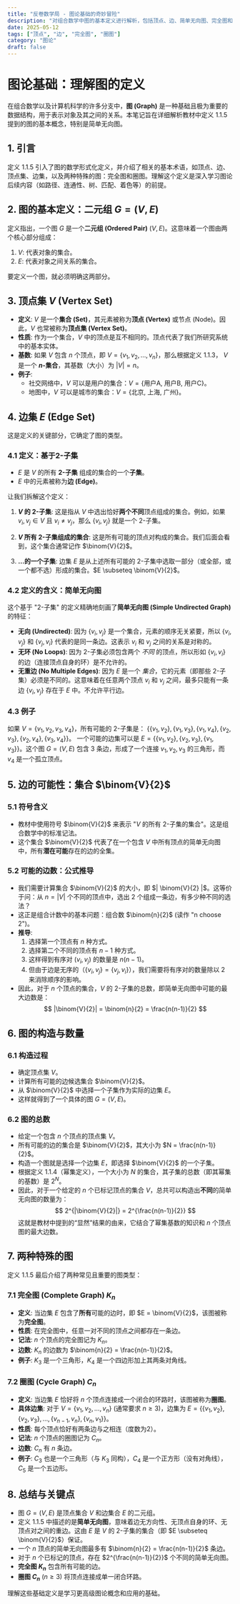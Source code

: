 ```yaml
---
title: "反卷数学局 - 图论基础的奇妙冒险"
description: "对组合数学中图的基本定义进行解析，包括顶点、边、简单无向图、完全图和圈图的概念。"
date: 2025-05-12 
tags: ["顶点", "边", "完全图", "圈图"]
category: "图论"
draft: false
---
```


# 图论基础：理解图的定义

在组合数学以及计算机科学的许多分支中，**图 (Graph)** 是一种基础且极为重要的数据结构，用于表示对象及其之间的关系。本笔记旨在详细解析教材中定义 1.1.5 提到的图的基本概念，特别是简单无向图。

## 1. 引言

定义 1.1.5 引入了图的数学形式化定义，并介绍了相关的基本术语，如顶点、边、顶点集、边集，以及两种特殊的图：完全图和圈图。理解这个定义是深入学习图论后续内容（如路径、连通性、树、匹配、着色等）的前提。

## 2. 图的基本定义：二元组 $G = (V, E)$

定义指出，一个图 $G$ 是一个**二元组 (Ordered Pair)** $(V, E)$。这意味着一个图由两个核心部分组成：

1.  $V$: 代表对象的集合。
2.  $E$: 代表对象之间关系的集合。

要定义一个图，就必须明确这两部分。

## 3. 顶点集 $V$ (Vertex Set)

*   **定义**: $V$ 是一个**集合 (Set)**，其元素被称为**顶点 (Vertex)** 或节点 (Node)。因此，$V$ 也常被称为**顶点集 (Vertex Set)**。
*   **性质**: 作为一个集合，$V$ 中的顶点是互不相同的。顶点代表了我们所研究系统中的基本实体。
*   **基数**: 如果 $V$ 包含 $n$ 个顶点，即 $V = \{v_1, v_2, \dots, v_n\}$，那么根据定义 1.1.3， $V$ 是一个 **$n$-集合**，其基数（大小）为 $|V| = n$。
*   **例子**:
    *   社交网络中，$V$ 可以是用户的集合：$V = \{\text{用户A, 用户B, 用户C}\}$。
    *   地图中，$V$ 可以是城市的集合：$V = \{\text{北京, 上海, 广州}\}$。

## 4. 边集 $E$ (Edge Set)

这是定义的关键部分，它确定了图的类型。

### 4.1 定义：基于2-子集

*   $E$ 是 $V$ 的所有 **2-子集** 组成的集合的一个**子集**。
*   $E$ 中的元素被称为**边 (Edge)**。

让我们拆解这个定义：

1.  **$V$ 的 2-子集**: 这是指从 $V$ 中选出恰好**两个不同**顶点组成的集合。例如，如果 $v_i, v_j \in V$ 且 $v_i \neq v_j$，那么 $\{v_i, v_j\}$ 就是一个 2-子集。

2.  **$V$ 所有 2-子集组成的集合**: 这是所有可能的顶点对构成的集合。我们后面会看到，这个集合通常记作 $\binom{V}{2}$。

3.  **...的一个子集**: 边集 $E$ 是从上述所有可能的 2-子集中选取一部分（或全部，或一个都不选）形成的集合。$E \subseteq \binom{V}{2}$。

### 4.2 定义的含义：简单无向图

这个基于 "2-子集" 的定义精确地刻画了**简单无向图 (Simple Undirected Graph)** 的特征：

*   **无向 (Undirected)**: 因为 $\{v_i, v_j\}$ 是一个集合，元素的顺序无关紧要，所以 $\{v_i, v_j\}$ 和 $\{v_j, v_i\}$ 代表的是同一条边。这表示 $v_i$ 和 $v_j$ 之间的关系是对称的。
*   **无环 (No Loops)**: 因为 2-子集必须包含两个 *不同* 的顶点，所以形如 $\{v_i, v_i\}$ 的边（连接顶点自身的环）是不允许的。
*   **无重边 (No Multiple Edges)**: 因为 $E$ 是一个 *集合*，它的元素（即那些 2-子集）必须是不同的。这意味着在任意两个顶点 $v_i$ 和 $v_j$ 之间，最多只能有一条边 $\{v_i, v_j\}$ 存在于 $E$ 中。不允许平行边。

### 4.3 例子

如果 $V = \{v_1, v_2, v_3, v_4\}$，所有可能的 2-子集是：
$\{\{v_1, v_2\}, \{v_1, v_3\}, \{v_1, v_4\}, \{v_2, v_3\}, \{v_2, v_4\}, \{v_3, v_4\}\}$。
一个可能的边集可以是 $E = \{\{v_1, v_2\}, \{v_2, v_3\}, \{v_1, v_3\}\}$。这个图 $G=(V,E)$ 包含 3 条边，形成了一个连接 $v_1, v_2, v_3$ 的三角形，而 $v_4$ 是一个孤立顶点。

## 5. 边的可能性：集合 $\binom{V}{2}$

### 5.1 符号含义

*   教材中使用符号 $\binom{V}{2}$ 来表示 "$V$ 的所有 2-子集的集合"。这是组合数学中的标准记法。
*   这个集合 $\binom{V}{2}$ 代表了在一个包含 $V$ 中所有顶点的简单无向图中，所有**潜在可能**存在的边的全集。

### 5.2 可能的边数：公式推导

*   我们需要计算集合 $\binom{V}{2}$ 的大小，即 $| \binom{V}{2} |$。这等价于问：从 $n = |V|$ 个不同的顶点中，选出 2 个组成一条边，有多少种不同的选法？
*   这正是组合计数中的基本问题：组合数 $\binom{n}{2}$ (读作 "n choose 2")。
*   **推导**:
    1.  选择第一个顶点有 $n$ 种方式。
    2.  选择第二个不同的顶点有 $n-1$ 种方式。
    3.  这样得到有序对 $(v_i, v_j)$ 的数量是 $n(n-1)$。
    4.  但由于边是无序的（$\{v_i, v_j\} = \{v_j, v_i\}$），我们需要将有序对的数量除以 2 来消除顺序的影响。
*   因此，对于 $n$ 个顶点的集合，$V$ 的 2-子集的总数，即简单无向图中可能的最大边数是：
    $$ |\binom{V}{2}| = \binom{n}{2} = \frac{n(n-1)}{2} $$

## 6. 图的构造与数量

### 6.1 构造过程

*   确定顶点集 $V$。
*   计算所有可能的边候选集合 $\binom{V}{2}$。
*   从 $\binom{V}{2}$ 中选择一个子集作为实际的边集 $E$。
*   这样就得到了一个具体的图 $G = (V, E)$。

### 6.2 图的总数

*   给定一个包含 $n$ 个顶点的顶点集 $V$。
*   所有可能的边的集合是 $\binom{V}{2}$，其大小为 $N = \frac{n(n-1)}{2}$。
*   构造一个图就是选择一个边集 $E$，即选择 $\binom{V}{2}$ 的一个子集。
*   根据定义 1.1.4（幂集定义），一个大小为 $N$ 的集合，其子集的总数（即其幂集的基数）是 $2^N$。
*   因此，对于一个给定的 $n$ 个已标记顶点的集合 $V$，总共可以构造出**不同**的简单无向图的数量为：
    $$ 2^{|\binom{V}{2}|} = 2^{\frac{n(n-1)}{2}} $$
    这就是教材中提到的“显然”结果的由来，它结合了幂集基数的知识和 $n$ 个顶点图的最大边数。

## 7. 两种特殊的图

定义 1.1.5 最后介绍了两种常见且重要的图类型：

### 7.1 完全图 (Complete Graph) $K_n$

*   **定义**: 当边集 $E$ 包含了**所有**可能的边时，即 $E = \binom{V}{2}$，该图被称为**完全图**。
*   **性质**: 在完全图中，任意一对不同的顶点之间都存在一条边。
*   **记法**: $n$ 个顶点的完全图记为 $K_n$。
*   **边数**: $K_n$ 的边数为 $\binom{n}{2} = \frac{n(n-1)}{2}$。
*   **例子**: $K_3$ 是一个三角形，$K_4$ 是一个四边形加上其两条对角线。

### 7.2 圈图 (Cycle Graph) $C_n$

*   **定义**: 当边集 $E$ 恰好将 $n$ 个顶点连接成一个闭合的环路时，该图被称为**圈图**。
*   **具体边集**: 对于 $V = \{v_1, v_2, \dots, v_n\}$ (通常要求 $n \ge 3$)，边集为 $E = \{\{v_1, v_2\}, \{v_2, v_3\}, \dots, \{v_{n-1}, v_n\}, \{v_n, v_1\}\}$。
*   **性质**: 每个顶点恰好有两条边与之相连（度数为2）。
*   **记法**: $n$ 个顶点的圈图记为 $C_n$。
*   **边数**: $C_n$ 有 $n$ 条边。
*   **例子**: $C_3$ 也是一个三角形（与 $K_3$ 同构），$C_4$ 是一个正方形（没有对角线），$C_5$ 是一个五边形。

## 8. 总结与关键点

*   图 $G=(V,E)$ 是顶点集合 $V$ 和边集合 $E$ 的二元组。
*   定义 1.1.5 中描述的是**简单无向图**，意味着边无方向性、无顶点自身的环、无顶点对之间的重边。这由 $E$ 是 $V$ 的 2-子集的集合（即 $E \subseteq \binom{V}{2}$）保证。
*   一个 $n$ 顶点的简单无向图最多有 $\binom{n}{2} = \frac{n(n-1)}{2}$ 条边。
*   对于 $n$ 个已标记的顶点，存在 $2^{\frac{n(n-1)}{2}}$ 个不同的简单无向图。
*   **完全图 $K_n$** 包含所有可能的边。
*   **圈图 $C_n$** ($n \ge 3$) 将顶点连接成单一闭合环路。

理解这些基础定义是学习更高级图论概念和应用的基础。
